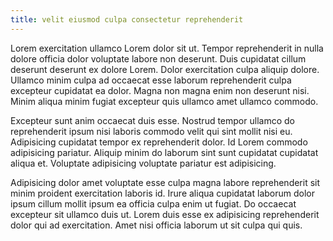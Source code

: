 ```yaml
---
title: velit eiusmod culpa consectetur reprehenderit
---
```


Lorem exercitation ullamco Lorem dolor sit ut. Tempor reprehenderit in nulla dolore officia dolor voluptate labore non deserunt. Duis cupidatat cillum deserunt deserunt ex dolore Lorem. Dolor exercitation culpa aliquip dolore. Ullamco minim culpa ad occaecat esse laborum reprehenderit culpa excepteur cupidatat ea dolor. Magna non magna enim non deserunt nisi. Minim aliqua minim fugiat excepteur quis ullamco amet ullamco commodo.

Excepteur sunt anim occaecat duis esse. Nostrud tempor ullamco do reprehenderit ipsum nisi laboris commodo velit qui sint mollit nisi eu. Adipisicing cupidatat tempor ex reprehenderit dolor. Id Lorem commodo adipisicing pariatur. Aliquip minim do laborum sint sunt cupidatat cupidatat aliqua et. Voluptate adipisicing voluptate pariatur est adipisicing.

Adipisicing dolor amet voluptate esse culpa magna labore reprehenderit sit minim proident exercitation laboris id. Irure aliqua cupidatat laborum dolor ipsum cillum mollit ipsum ea officia culpa enim ut fugiat. Do occaecat excepteur sit ullamco duis ut. Lorem duis esse ex adipisicing reprehenderit dolor qui ad exercitation. Amet nisi officia laborum ut sit culpa qui quis.